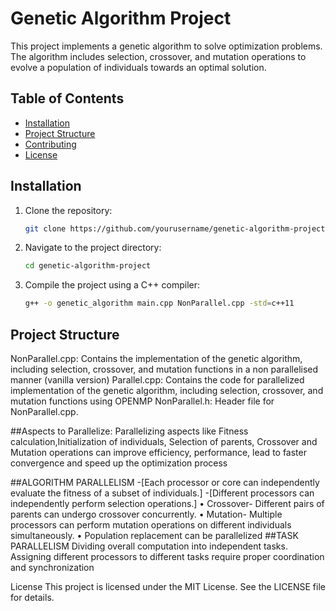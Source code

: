 # Genetic Algorithm Project

This project implements a genetic algorithm to solve optimization problems. The algorithm includes selection, crossover, and mutation operations to evolve a population of individuals towards an optimal solution.

## Table of Contents

- [Installation](#installation)
- [Project Structure](#project-structure)
- [Contributing](#contributing)
- [License](#license)

## Installation

1. Clone the repository:
    ```sh
    git clone https://github.com/yourusername/genetic-algorithm-project.git
    ```
2. Navigate to the project directory:
    ```sh
    cd genetic-algorithm-project
    ```
3. Compile the project using a C++ compiler:
    ```sh
    g++ -o genetic_algorithm main.cpp NonParallel.cpp -std=c++11
    ```





## Project Structure 

NonParallel.cpp: Contains the implementation of the genetic algorithm, including selection, crossover, and mutation functions in a non parallelised manner (vanilla version)
Parallel.cpp: Contains the code for parallelized implementation of the genetic algorithm, including selection, crossover, and mutation functions using OPENMP
NonParallel.h: Header file for NonParallel.cpp.



##Aspects to Parallelize:
Parallelizing aspects like Fitness calculation,Initialization of individuals, Selection of parents, Crossover and Mutation operations can improve
efficiency, performance, lead to faster convergence and speed up the optimization process

##ALGORITHM PARALLELISM
-[Each processor or core can independently evaluate the fitness of a
subset of individuals.]
-[Different processors can independently perform selection operations.]
• Crossover- Different pairs of parents can undergo crossover
concurrently.
• Mutation- Multiple processors can perform mutation operations on
different individuals simultaneously.
• Population replacement can be parallelized
##TASK PARALLELISM
Dividing overall computation into independent tasks.
Assigning different processors to different tasks require proper
coordination and synchronization

License
This project is licensed under the MIT License. See the LICENSE file for details.

```
